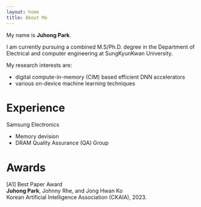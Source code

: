 ```yaml
---
layout: home
title: About Me
---
```

My name is **Juhong Park**. 

I am currently pursuing a combined M.S/Ph.D. degree in the Department of Electrical and computer engineering at SungKyunKwan University.  

My research interests are:
- digital compute-in-memory (CIM) based efficient DNN accelerators
- various on-device machine learning techniques

# **Experience**
Samsung Electronics
- Memory devision
- DRAM Quality Assurance (QA) Group

# **Awards**
[A1] Best Paper Award   
**Juhong Park**, Johnny Rhe, and Jong Hwan Ko   
Korean Artificial Intelligence Association (CKAIA), 2023.

